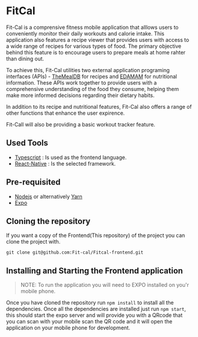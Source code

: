 # FitCal

Fit-Cal is a comprensive fitness mobile application that alllows users to conveniently monitor their daily workouts and calorie intake. This application also features a recipe viewer that provides users with access to a wide range of recipes for various types of food. The primary objective behind this feature is to encourage users to prepare meals at home rahter than dining out. 

To achieve this, Fit-Cal utilities two external application programing interfaces (APIs) - [TheMealDB](https://www.themealdb.com/) for recipes and [EDAMAM](https://developer.edamam.com/food-database-api-docs#/) for nutritional information. These APIs work together to provide users with a comprehensive understanding of the food they consume, helping them make more informed decisions regarding their dietary habits.

In addition to its recipe and nutritional features, Fit-Cal also offers a range of other functions that enhance the user expirence.

Fit-Call will also be providing a basic workout tracker feature.

## Used Tools
- [Typescript](https://www.typescriptlang.org/) : Is used as the frontend language.
- [React-Native](https://reactnative.dev/) : Is the selected framework.

## Pre-requisited
- [Nodejs](https://nodejs.org/en) or alternatively [Yarn](https://yarnpkg.com/)
- [Expo](https://expo.dev/)

## Cloning the repository

If you want a copy of the Frontend(This repository) of the project you can clone the project with.

``` 
git clone git@github.com:Fit-cal/Fitcal-frontend.git
```

## Installing and Starting the Frontend application

> NOTE: To run the application you will need to EXPO installed on you'r mobile phone.


Once you have cloned the repository run `npm install` to install all the dependencies. Once all the dependencies are installed just run `npm start`, this should start the expo server and will provide you with a QRcode that you can scan with your mobile scan the QR code and it will open the application on your mobile phone for development.